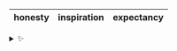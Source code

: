 | honesty | inspiration | expectancy |
| :-----: | :---------: | :--------: |

<details>
  <summary>✨</summary>
  These words are chosen at random each day. New words will appear here tomorrow morning.
</details>